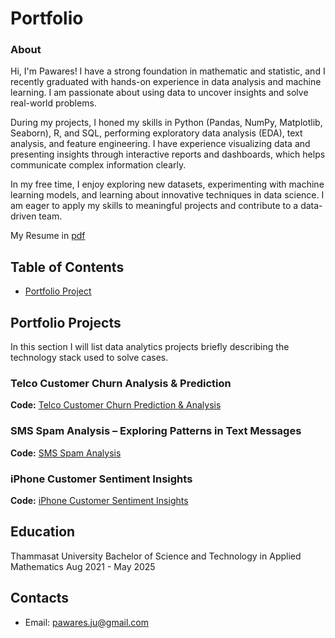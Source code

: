 # Portfolio
### About
Hi, I'm Pawares! I have a strong foundation in mathematic and statistic, and I recently graduated with hands-on experience in data analysis and machine learning. I am passionate about using data to uncover insights and solve real-world problems.

During my projects, I honed my skills in Python (Pandas, NumPy, Matplotlib, Seaborn), R, and SQL, performing exploratory data analysis (EDA), text analysis, and feature engineering. I have experience visualizing data and presenting insights through interactive reports and dashboards, which helps communicate complex information clearly.

In my free time, I enjoy exploring new datasets, experimenting with machine learning models, and learning about innovative techniques in data science. I am eager to apply my skills to meaningful projects and contribute to a data-driven team.

My Resume in [pdf](https://github.com/Pawares-Jui/Data-Analysis-Portfolio/blob/main/Resume_Pawares_Juisangiam.pdf)

## Table of Contents
- [Portfolio Project](https://github.com/Pawares-Jui/Data-Analysis-Portfolio?tab=readme-ov-file#portfolio-projects)
  
## Portfolio Projects
In this section I will list data analytics projects briefly describing the technology stack used to solve cases.

### Telco Customer Churn Analysis & Prediction
**Code:** [Telco Customer Churn Prediction & Analysis](https://github.com/Pawares-Jui/PortfolioProject/blob/main/Telco%20Customer%20Churn%20Prediction%20%26%20Analysis.ipynb)

### SMS Spam Analysis – Exploring Patterns in Text Messages
**Code:** [SMS Spam Analysis](https://github.com/Pawares-Jui/PortfolioProject/blob/main/SMS%20Spam%20Analysis.ipynb)

### iPhone Customer Sentiment Insights
**Code:** [iPhone Customer Sentiment Insights](https://github.com/Pawares-Jui/PortfolioProject/blob/main/iPhone%20Customer%20Sentiment%20Insights.ipynb)

## Education
Thammasat University 
Bachelor of Science and Technology in Applied Mathematics
Aug 2021 - May 2025

## Contacts
- Email: pawares.ju@gmail.com
